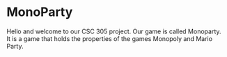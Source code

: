 # MonoParty
Hello and welcome to our CSC 305 project.  Our game is called Monoparty. It is a game that holds the properties of the games Monopoly and Mario Party. 
